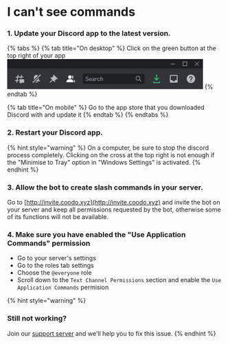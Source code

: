 # I can't see commands

### **1. Update your Discord app to the latest version.**

{% tabs %}
{% tab title="On desktop" %}
Click on the green button at the top right of your app![](<../.gitbook/assets/image (2).png>)
{% endtab %}

{% tab title="On mobile" %}
Go to the app store that you downloaded Discord with and update it
{% endtab %}
{% endtabs %}

### **2. Restart your Discord app.**

{% hint style="warning" %}
On a computer, be sure to stop the discord process completely. Clicking on the cross at the top right is not enough if the "Minimise to Tray" option in "Windows Settings" is activated.
{% endhint %}

### **3. Allow the bot to create slash commands in your server.**

Go to [http://invite.coodo.xyz](http://invite.coodo.xyz) and invite the bot on your server and keep all permissions requested by the bot, otherwise some of its functions will not be available.

### **4. Make sure you have enabled the "Use Application Commands" permission**

* Go to your server's settings
* Go to the roles tab settings
* Choose the `@everyone` role
* Scroll down to the `Text Channel Permissions` section and enable the `Use Application Commands` permision

{% hint style="warning" %}
### Still not working? <a href="#still-not-working" id="still-not-working"></a>

Join our [support server](http://discord.coodo.xyz) and we'll help you to fix this issue.
{% endhint %}
